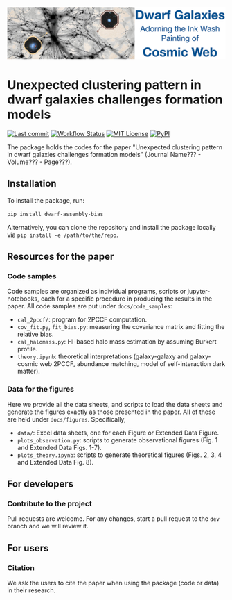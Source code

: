 <div align="center">
  <img width="1024px" src="https://raw.githubusercontent.com/ChenYangyao/dwarf_assembly_bias/master/docs/site_data/cover-github-2.jpg"/>
</div>

# Unexpected clustering pattern in dwarf galaxies challenges formation models

[![Last commit](https://img.shields.io/github/last-commit/ChenYangyao/dwarf_assembly_bias/master)](https://github.com/ChenYangyao/dwarf_assembly_bias/commits/master)
[![Workflow Status](https://img.shields.io/github/actions/workflow/status/ChenYangyao/dwarf_assembly_bias/run-test.yml)](https://github.com/ChenYangyao/dwarf_assembly_bias/actions/workflows/run-test.yml)
[![MIT License](https://img.shields.io/badge/License-MIT-blue)](https://github.com/ChenYangyao/dwarf_assembly_bias/blob/master/LICENSE)
[![PyPI](https://img.shields.io/pypi/v/dwarf_assembly_bias)](https://pypi.org/project/dwarf_assembly_bias/)

The package holds the codes for the paper "Unexpected clustering pattern in dwarf galaxies challenges formation models" (Journal Name??? - Volume??? - Page???).

## Installation

To install the package, run:
```bash
pip install dwarf-assembly-bias
```
Alternatively, you can clone the repository and install the package locally via `pip install -e /path/to/the/repo`.

## Resources for the paper

### Code samples

Code samples are organized as individual programs, scripts or jupyter-notebooks,
each for a specific procedure in producing the results in the paper.
All code samples are put under ``docs/code_samples``:
- ``cal_2pccf/``: program for 2PCCF computation.
- ``cov_fit.py``, ``fit_bias.py``: measuring the covariance matrix and fitting the relative bias.
- ``cal_halomass.py``: HI-based halo mass estimation by assuming Burkert profile.
- ``theory.ipynb``: theoretical interpretations (galaxy-galaxy and galaxy-cosmic web 2PCCF, abundance matching, model of self-interaction dark matter).

### Data for the figures

Here we provide all the data sheets, and scripts to load the data sheets and generate the figures exactly as those presented in the paper. All of these are held under ``docs/figures``. Specifically,
- ``data/``: Excel data sheets, one for each Figure or Extended Data Figure.
- ``plots_observation.py``: scripts to generate observational figures (Fig. 1 and Extended Data Figs. 1-7).
- ``plots_theory.ipynb``: scripts to generate theoretical figures (Figs. 2, 3, 4 and Extended Data Fig. 8).


## For developers

### Contribute to the project

Pull requests are welcome. For any changes, start a pull request to the ``dev`` branch and we will review it.

## For users

### Citation

We ask the users to cite the paper when using the package (code or data) in their research.